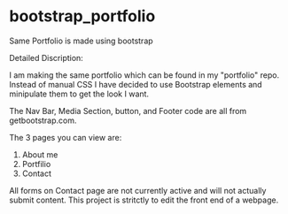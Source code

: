 # bootstrap_portfolio

Same Portfolio is made using bootstrap

Detailed Discription:

I am making the same portfolio which can be found in my "portfolio" repo. Instead of manual CSS I 
have decided to use Bootstrap elements and minipulate them to get the look I want.

The Nav Bar, Media Section, button, and Footer code are all from getbootstrap.com.

The 3 pages you can view are:
1. About me
2. Portfilio
3. Contact

All forms on Contact page are not currently active and will not actually submit content. This project
is stritctly to edit the front end of a webpage. 
